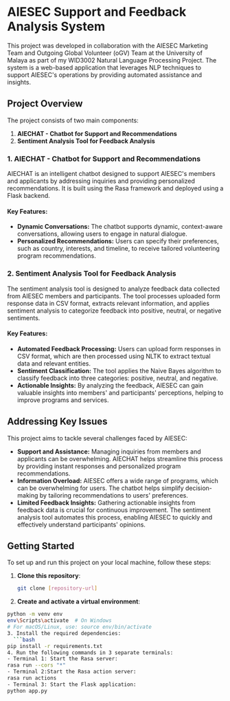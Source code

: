 # AIESEC Support and Feedback Analysis System

This project was developed in collaboration with the AIESEC Marketing Team and Outgoing Global Volunteer (oGV) Team at the University of Malaya as part of my WID3002 Natural Language Processing Project. The system is a web-based application that leverages NLP techniques to support AIESEC's operations by providing automated assistance and insights.

## Project Overview

The project consists of two main components:

1. **AIECHAT - Chatbot for Support and Recommendations**
2. **Sentiment Analysis Tool for Feedback Analysis**

### 1. AIECHAT - Chatbot for Support and Recommendations

AIECHAT is an intelligent chatbot designed to support AIESEC's members and applicants by addressing inquiries and providing personalized recommendations. It is built using the Rasa framework and deployed using a Flask backend.

#### Key Features:
- **Dynamic Conversations:** The chatbot supports dynamic, context-aware conversations, allowing users to engage in natural dialogue.
- **Personalized Recommendations:** Users can specify their preferences, such as country, interests, and timeline, to receive tailored volunteering program recommendations.

### 2. Sentiment Analysis Tool for Feedback Analysis

The sentiment analysis tool is designed to analyze feedback data collected from AIESEC members and participants. The tool processes uploaded form response data in CSV format, extracts relevant information, and applies sentiment analysis to categorize feedback into positive, neutral, or negative sentiments.

#### Key Features:
- **Automated Feedback Processing:** Users can upload form responses in CSV format, which are then processed using NLTK to extract textual data and relevant entities.
- **Sentiment Classification:** The tool applies the Naive Bayes algorithm to classify feedback into three categories: positive, neutral, and negative.
- **Actionable Insights:** By analyzing the feedback, AIESEC can gain valuable insights into members' and participants' perceptions, helping to improve programs and services.

## Addressing Key Issues

This project aims to tackle several challenges faced by AIESEC:

- **Support and Assistance:** Managing inquiries from members and applicants can be overwhelming. AIECHAT helps streamline this process by providing instant responses and personalized program recommendations.
- **Information Overload:** AIESEC offers a wide range of programs, which can be overwhelming for users. The chatbot helps simplify decision-making by tailoring recommendations to users' preferences.
- **Limited Feedback Insights:** Gathering actionable insights from feedback data is crucial for continuous improvement. The sentiment analysis tool automates this process, enabling AIESEC to quickly and effectively understand participants' opinions.

## Getting Started

To set up and run this project on your local machine, follow these steps:

1. **Clone this repository**:
   ```bash
   git clone [repository-url]
2. **Create and activate a virtual environment**:
  ```bash
  python -m venv env
  env\Scripts\activate  # On Windows
  # For macOS/Linux, use: source env/bin/activate
3. Install the required dependencies:
    ```bash
  pip install -r requirements.txt
4. Run the following commands in 3 separate terminals:
- Terminal 1: Start the Rasa server:
rasa run --cors "*"
- Terminal 2:Start the Rasa action server:
rasa run actions
- Terminal 3: Start the Flask application:
python app.py
